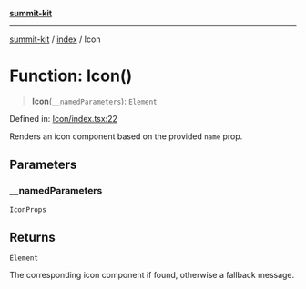 [**summit-kit**](../../README.md)

***

[summit-kit](../../modules.md) / [index](../README.md) / Icon

# Function: Icon()

> **Icon**(`__namedParameters`): `Element`

Defined in: [Icon/index.tsx:22](https://github.com/andrewgremlich/summit-kit/blob/c44779f906c26c4d645cd270b81c5a009ec18757/src/react/Icon/index.tsx#L22)

Renders an icon component based on the provided `name` prop.

## Parameters

### \_\_namedParameters

`IconProps`

## Returns

`Element`

The corresponding icon component if found, otherwise a fallback message.
